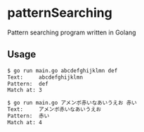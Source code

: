 # patternSearching

Pattern searching program written in Golang

## Usage

```bash
$ go run main.go abcdefghijklmn def
Text:     abcdefghijklmn
Pattern:  def
Match at: 3

$ go run main.go アメンボ赤いなあいうえお 赤い
Text:     アメンボ赤いなあいうえお
Pattern:  赤い
Match at: 4
```